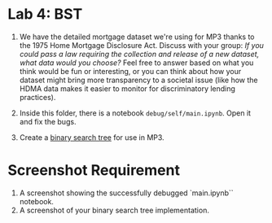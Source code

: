 # Lab 4: BST

1. We have the detailed mortgage dataset we're using for MP3 thanks to the 1975 Home Mortgage Disclosure Act. Discuss with your group: *If you could pass a law requiring the collection and release of a new dataset, what data would you choose?* Feel free to answer based on what you think would be fun or interesting, or you can think about how your dataset might bring more transparency to a societal issue (like how the HDMA data makes it easier to monitor for discriminatory lending practices).

2. Inside this folder, there is a notebook `debug/self/main.ipynb`. Open it and fix the bugs. 

3. Create a [binary search tree](./bst-groups/README.md) for use in MP3. 


# Screenshot Requirement
1. A screenshot showing the successfully debugged `main.ipynb`` notebook.
2. A screenshot of your binary search tree implementation.